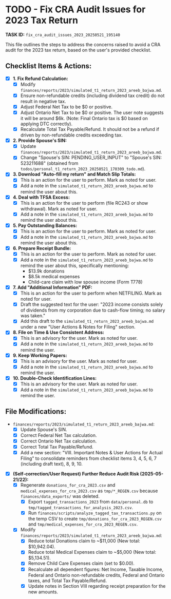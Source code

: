 # TODO - Fix CRA Audit Issues for 2023 Tax Return

**TASK ID:** `fix_cra_audit_issues_2023_20250521_195140`

This file outlines the steps to address the concerns raised to avoid a CRA audit for the 2023 tax return, based on the user's provided checklist.

## Checklist Items & Actions:

- [x] **1. Fix Refund Calculation:**
    - [x] Modify `finances/reports/2023/simulated_t1_return_2023_areeb_bajwa.md`.
    - [x] Ensure non-refundable credits (including dividend tax credit) do not result in negative tax.
    - [x] Adjust Federal Net Tax to be $0 or positive.
    - [x] Adjust Ontario Net Tax to be $0 or positive. The user note suggests it will be around $6k. (Note: Final Ontario tax is $0 based on applying DTC correctly).
    - [x] Recalculate Total Tax Payable/Refund. It should not be a refund if driven by non-refundable credits exceeding tax.

- [x] **2. Provide Spouse's SIN:**
    - [x] Update `finances/reports/2023/simulated_t1_return_2023_areeb_bajwa.md`.
    - [x] Change "Spouse's SIN: PENDING_USER_INPUT" to "Spouse's SIN: 523211688" (obtained from `todos/personal_t1_return_2023_20250521_170309_todo.md`).

- [x] **3. Download "Auto-fill my return" and Match Slip Totals:**
    - [x] This is an action for the user to perform. Mark as noted for user.
    - [x] Add a note in the `simulated_t1_return_2023_areeb_bajwa.md` to remind the user about this.

- [x] **4. Deal with TFSA Excess:**
    - [x] This is an action for the user to perform (file RC243 or show withdrawal). Mark as noted for user.
    - [x] Add a note in the `simulated_t1_return_2023_areeb_bajwa.md` to remind the user about this.

- [x] **5. Pay Outstanding Balances:**
    - [x] This is an action for the user to perform. Mark as noted for user.
    - [x] Add a note in the `simulated_t1_return_2023_areeb_bajwa.md` to remind the user about this.

- [x] **6. Prepare Receipt Bundle:**
    - [x] This is an action for the user to perform. Mark as noted for user.
    - [x] Add a note in the `simulated_t1_return_2023_areeb_bajwa.md` to remind the user about this, specifically mentioning:
        - $13.9k donations
        - $8.5k medical expenses
        - Child-care claim with low spouse income (Form T778)

- [x] **7. Add "Additional Information" PDF:**
    - [x] This is an action for the user to perform when NETFILING. Mark as noted for user.
    - [x] Draft the suggested text for the user: "2023 income consists solely of dividends from my corporation due to cash-flow timing; no salary was taken."
    - [x] Add this draft to the `simulated_t1_return_2023_areeb_bajwa.md` under a new "User Actions & Notes for Filing" section.

- [x] **8. File on Time & Use Consistent Address:**
    - [x] This is an advisory for the user. Mark as noted for user.
    - [x] Add a note in the `simulated_t1_return_2023_areeb_bajwa.md` to remind the user.

- [x] **9. Keep Working Papers:**
    - [x] This is an advisory for the user. Mark as noted for user.
    - [x] Add a note in the `simulated_t1_return_2023_areeb_bajwa.md` to remind the user.

- [x] **10. Double-Check Identification Lines:**
    - [x] This is an advisory for the user. Mark as noted for user.
    - [x] Add a note in the `simulated_t1_return_2023_areeb_bajwa.md` to remind the user.

## File Modifications:

*   `finances/reports/2023/simulated_t1_return_2023_areeb_bajwa.md`:
    *   [x] Update Spouse's SIN.
    *   [x] Correct Federal Net Tax calculation.
    *   [x] Correct Ontario Net Tax calculation.
    *   [x] Correct Total Tax Payable/Refund.
    *   [x] Add a new section: "VIII. Important Notes & User Actions for Actual Filing" to consolidate reminders from checklist items 3, 4, 5, 6, 7 (including draft text), 8, 9, 10.

- [x] **(Self-correction/User Request) Further Reduce Audit Risk (2025-05-21/22):**
    - [x] Regenerate `donations_for_cra_2023.csv` and `medical_expenses_for_cra_2023.csv` as `tmp/*_REGEN.csv` because `finances/data_exports/` was deleted.
        - [x] Export `tagged_transactions_2023` from `data/personal.db` to `tmp/tagged_transactions_for_analysis_2023.csv`.
        - [x] Run `finances/scripts/analyze_tagged_tax_transactions.py` on the temp CSV to create `tmp/donations_for_cra_2023_REGEN.csv` and `tmp/medical_expenses_for_cra_2023_REGEN.csv`.
    - [x] Modify `finances/reports/2023/simulated_t1_return_2023_areeb_bajwa.md`:
        - [x] Reduce total Donations claim to ~$11,000 (New total: $10,942.04).
        - [x] Reduce total Medical Expenses claim to ~$5,000 (New total: $5,134.51).
        - [x] Remove Child Care Expenses claim (set to $0.00).
        - [x] Recalculate all dependent figures: Net Income, Taxable Income, Federal and Ontario non-refundable credits, Federal and Ontario taxes, and Total Tax Payable/Refund.
        - [x] Update notes in Section VIII regarding receipt preparation for the new amounts. 